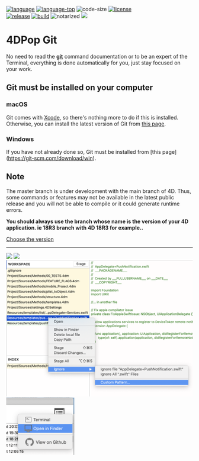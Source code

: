 [code-shield]: https://img.shields.io/static/v1?label=language&message=4d&color=blue
[code-url]: https://developer.4d.com/
[license-url]: LICENSE
[notarized]: https://img.shields.io/badge/notarized-blue

[code-top]: https://img.shields.io/github/languages/top/vdelachaux/4DPop-Git.svg
[code-size]: https://img.shields.io/github/languages/code-size/vdelachaux/4DPop-Git.svg
[release-shield]: https://img.shields.io/github/v/release/vdelachaux/4DPop-Git?include_prereleases
[release-url]: https://github.com/vdelachaux/4DPop-Git/releases/latest
[license-shield]: https://img.shields.io/github/license/vdelachaux/4DPop-Git
[build-shield]: https://github.com/vdelachaux/4DPop-Git/actions/workflows/build.yml/badge.svg
[build-url]: https://github.com/vdelachaux/4DPop-Git/actions/workflows/build.yml

[![language][code-shield]][code-url]
[![language-top][code-top]][code-url]
![code-size][code-size]
[![license][license-shield]][license-url]<br>
[![release][release-shield]][release-url]
[![build][build-shield]][license-url]
![notarized][notarized]
<img src="https://img.shields.io/github/downloads/vdelachaux/4DPop-Git/total"/>

# 4DPop Git

No need to read the <a href="https://git-scm.com/docs/git">**git**</a> command documentation or to be an expert of the Terminal, everything is done automatically for you, just stay focused on your work.

## Git must be installed on your computer

### macOS

Git comes with [Xcode](https://developer.apple.com/xcode/), so there's nothing more to do if this is installed. Otherwise, you can install the latest version of Git from [this page](https://git-scm.com/download/mac).

### Windows
If you have not already done so, Git must be installed from [this page] (https://git-scm.com/download/win).


## Note

The master branch is under development with the main branch of 4D. Thus, some commands or features may not be available in the latest public release and you will not be able to compile or it could generate runtime errors.

**You should always use the branch whose name is the version of your 4D application. ie 18R3 branch with 4D 18R3 for example..**

[Choose the version](https://github.com/vdelachaux/4DPop-Git/branches)

---------- 

<img src="./Documentation/main.png">

<img src="./Documentation/commits.png">

<img src="./Documentation/fileMenu.png" width="518">

<img src="./Documentation/openMenu.png" width="184">
